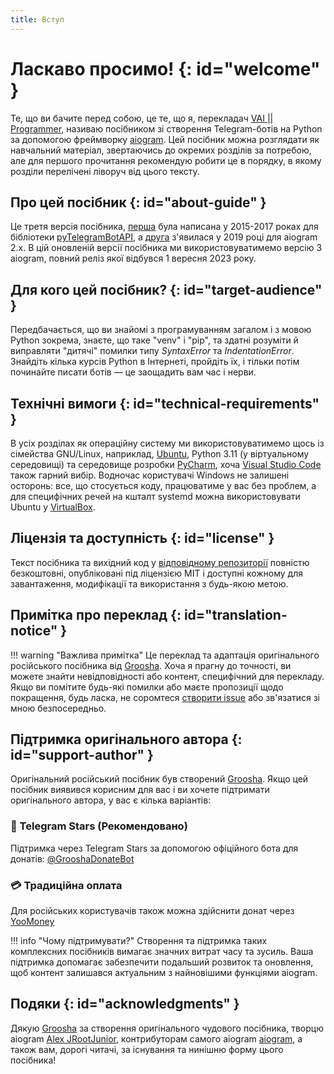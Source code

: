 ```yaml
---
title: Вступ
---
```


# **Ласкаво просимо!** {: id="welcome" }

Те, що ви бачите перед собою, це те, що я, перекладач [VAI || Programmer](https://github.com/Vadim-Khristenko/), називаю посібником зі створення Telegram-ботів на Python за допомогою фреймворку [aiogram](https://github.com/aiogram/aiogram). Цей посібник можна розглядати як навчальний матеріал, звертаючись до окремих розділів за потребою, але для першого прочитання рекомендую робити це в порядку, в якому розділи перелічені ліворуч від цього тексту.

## Про цей посібник {: id="about-guide" }

Це третя версія посібника, [перша](https://mastergroosha.github.io/telegram-tutorial/) була написана у 2015-2017 роках для бібліотеки [pyTelegramBotAPI](https://github.com/eternnoir/pyTelegramBotAPI), а [друга](https://mastergroosha.github.io/aiogram-2-guide/) з'явилася у 2019 році для aiogram 2.x. В цій оновленій версії посібника ми використовуватимемо версію 3 aiogram, повний реліз якої відбувся 1 вересня 2023 року.

## Для кого цей посібник? {: id="target-audience" }

Передбачається, що ви знайомі з програмуванням загалом і з мовою Python зокрема, знаєте, що таке "venv" і "pip", та здатні розуміти й виправляти "дитячі" помилки типу _SyntaxError_ та _IndentationError_. Знайдіть кілька курсів Python в Інтернеті, пройдіть їх, і тільки потім починайте писати ботів — це заощадить вам час і нерви.

## Технічні вимоги {: id="technical-requirements" }

В усіх розділах як операційну систему ми використовуватимемо щось із сімейства GNU/Linux, наприклад, [Ubuntu](https://ubuntu.com/), Python 3.11 (у віртуальному середовищі) та середовище розробки [PyCharm](https://www.jetbrains.com/pycharm/download/), хоча [Visual Studio Code](https://code.visualstudio.com/) також гарний вибір. Водночас користувачі Windows не залишені осторонь: все, що стосується коду, працюватиме у вас без проблем, а для специфічних речей на кшталт systemd можна використовувати Ubuntu у [VirtualBox](https://www.virtualbox.org).

## Ліцензія та доступність {: id="license" }

Текст посібника та вихідний код у [відповідному репозиторії](https://github.com/Vadim-Khristenko/aiogram-3-guide) повністю безкоштовні, опубліковані під ліцензією MIT і доступні кожному для завантаження, модифікації та використання з будь-якою метою.

## Примітка про переклад {: id="translation-notice" }

!!! warning "Важлива примітка"
    Це переклад та адаптація оригінального російського посібника від [Groosha](https://mastergroosha.github.io/). Хоча я прагну до точності, ви можете знайти невідповідності або контент, специфічний для перекладу. Якщо ви помітите будь-які помилки або маєте пропозиції щодо покращення, будь ласка, не соромтеся [створити issue](https://github.com/Vadim-Khristenko/aiogram-3-guide/issues) або зв'язатися зі мною безпосередньо.

## Підтримка оригінального автора {: id="support-author" }

Оригінальний російський посібник був створений [Groosha](https://mastergroosha.github.io/). Якщо цей посібник виявився корисним для вас і ви хочете підтримати оригінального автора, у вас є кілька варіантів:

### 💫 Telegram Stars (Рекомендовано)
Підтримка через Telegram Stars за допомогою офіційного бота для донатів: [@GrooshaDonateBot](https://t.me/GrooshaDonateBot)

### 💳 Традиційна оплата
Для російських користувачів також можна здійснити донат через [YooMoney](https://yoomoney.ru/to/41001515922197)

!!! info "Чому підтримувати?"
    Створення та підтримка таких комплексних посібників вимагає значних витрат часу та зусиль. Ваша підтримка допомагає забезпечити подальший розвиток та оновлення, щоб контент залишався актуальним з найновішими функціями aiogram.

## Подяки {: id="acknowledgments" }

Дякую [Groosha](https://mastergroosha.github.io/) за створення оригінального чудового посібника, творцю aiogram [Alex JRootJunior](https://github.com/JrooTJunior), контрибуторам самого aiogram [aiogram](https://github.com/aiogram/aiogram), а також вам, дорогі читачі, за існування та нинішню форму цього посібника!
